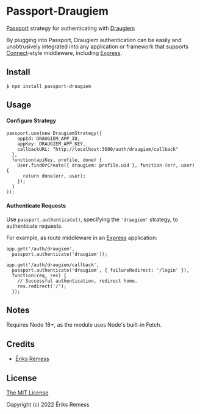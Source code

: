 # Passport-Draugiem

[Passport](http://passportjs.org/) strategy for authenticating with [Draugiem](http://www.draugiem.lv/)

By plugging into Passport, Draugiem authentication can be easily and
unobtrusively integrated into any application or framework that supports
[Connect](http://www.senchalabs.org/connect/)-style middleware, including
[Express](http://expressjs.com/).

## Install

    $ npm install passport-draugiem

## Usage

#### Configure Strategy

    passport.use(new DraugiemStrategy({
        appId: DRAUGIEM_APP_ID,
        appKey: DRAUGIEM_APP_KEY,
        callbackURL: "http://localhost:3000/auth/draugiem/callback"
      },
      function(apiKey, profile, done) {
        User.findOrCreate({ draugiem: profile.uid }, function (err, user) {
          return done(err, user);
        });
      }
    ));

#### Authenticate Requests

Use `passport.authenticate()`, specifying the `'draugiem'` strategy, to
authenticate requests.

For example, as route middleware in an [Express](http://expressjs.com/)
application:

    app.get('/auth/draugiem',
      passport.authenticate('draugiem'));

    app.get('/auth/draugiem/callback',
      passport.authenticate('draugiem', { failureRedirect: '/login' }),
      function(req, res) {
        // Successful authentication, redirect home.
        res.redirect('/');
      });

## Notes
Requires Node 18+, as the module uses Node's built-in Fetch.

## Credits

  - [Ēriks Remess](http://github.com/EriksRemess)

## License

[The MIT License](http://opensource.org/licenses/MIT)

Copyright (c) 2022 Ēriks Remess
